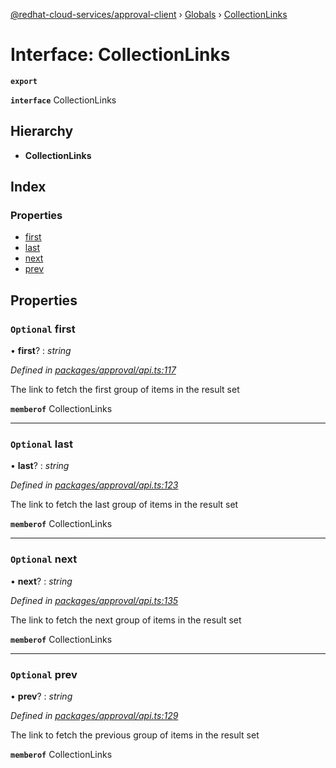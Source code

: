 [@redhat-cloud-services/approval-client](../README.md) › [Globals](../globals.md) › [CollectionLinks](collectionlinks.md)

# Interface: CollectionLinks

**`export`** 

**`interface`** CollectionLinks

## Hierarchy

* **CollectionLinks**

## Index

### Properties

* [first](collectionlinks.md#optional-first)
* [last](collectionlinks.md#optional-last)
* [next](collectionlinks.md#optional-next)
* [prev](collectionlinks.md#optional-prev)

## Properties

### `Optional` first

• **first**? : *string*

*Defined in [packages/approval/api.ts:117](https://github.com/leSamo/javascript-clients/blob/master/packages/approval/api.ts#L117)*

The link to fetch the first group of items in the result set

**`memberof`** CollectionLinks

___

### `Optional` last

• **last**? : *string*

*Defined in [packages/approval/api.ts:123](https://github.com/leSamo/javascript-clients/blob/master/packages/approval/api.ts#L123)*

The link to fetch the last group of items in the result set

**`memberof`** CollectionLinks

___

### `Optional` next

• **next**? : *string*

*Defined in [packages/approval/api.ts:135](https://github.com/leSamo/javascript-clients/blob/master/packages/approval/api.ts#L135)*

The link to fetch the next group of items in the result set

**`memberof`** CollectionLinks

___

### `Optional` prev

• **prev**? : *string*

*Defined in [packages/approval/api.ts:129](https://github.com/leSamo/javascript-clients/blob/master/packages/approval/api.ts#L129)*

The link to fetch the previous group of items in the result set

**`memberof`** CollectionLinks
